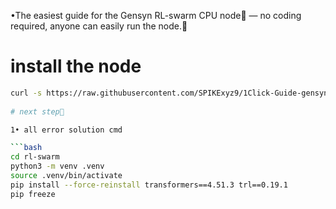 •The easiest guide for the Gensyn RL-swarm CPU node🐝 — no coding required, anyone can easily run the node.💎

# install the node 

```bash
curl -s https://raw.githubusercontent.com/SPIKExyz9/1Click-Guide-gensyn-rl-swarm-node/main/gensyn_cpu_install.sh | bash
 
# next step📝

1• all error solution cmd

```bash
cd rl-swarm
python3 -m venv .venv
source .venv/bin/activate
pip install --force-reinstall transformers==4.51.3 trl==0.19.1
pip freeze
